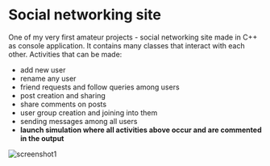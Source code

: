 # Social networking site

One of my very first amateur projects - social networking site made in C++ as console application.
It contains many classes that interact with each other. Activities that can be made:
  - add new user
  - rename any user
  - friend requests and follow queries among users
  - post creation and sharing
  - share comments on posts
  - user group creation and joining into them
  - sending messages among all users
  - **launch simulation where all activities above occur and are commented in the output**


![screenshot1](https://user-images.githubusercontent.com/19817784/117889785-65666980-b2b4-11eb-961d-889b343cb77f.png)
